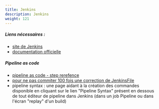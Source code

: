 ```yaml
---
title: Jenkins
description: Jenkins
weight: 121
---
```


##### Liens nécessaires :
* [site de Jenkins](https://jenkins.io/)
* [documentation officielle](https://jenkins.io/doc/book/getting-started/)

##### Pipeline as code
* [pipeline as code - step rerefence](https://jenkins.io/doc/pipeline/steps/)
* [pour ne pas commiter 100 fois une correction de JenkinsFile](https://jenkins.io/doc/book/pipeline/development/)
* pipeline syntax : une page aidant à la création des commandes disponible en cliquant sur le lien "Pipeline Syntax" présent en dessous de tout éditeur de pipeline dans Jenkins (dans un job Pipeline ou dans l'écran "replay" d'un build)

